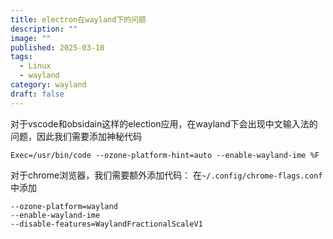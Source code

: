 ```yaml
---
title: electron在wayland下的问题
description: ""
image: ""
published: 2025-03-10
tags:
  - Linux
  - wayland
category: wayland
draft: false
---
```

对于vscode和obsidain这样的election应用，在wayland下会出现中文输入法的问题，因此我们需要添加神秘代码 
```
Exec=/usr/bin/code --ozone-platform-hint=auto --enable-wayland-ime %F
```

对于chrome浏览器，我们需要额外添加代码：
在`~/.config/chrome-flags.conf`中添加
```
--ozone-platform=wayland
--enable-wayland-ime
--disable-features=WaylandFractionalScaleV1
```